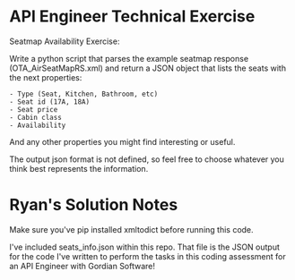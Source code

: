 # API Engineer Technical Exercise

Seatmap Availability Exercise:

Write a python script that parses the example seatmap response (OTA_AirSeatMapRS.xml) and return a JSON object 
that lists the seats with the next properties:

	- Type (Seat, Kitchen, Bathroom, etc)
	- Seat id (17A, 18A)
	- Seat price
	- Cabin class
	- Availability

And any other properties you might find interesting or useful.

The output json format is not defined, so feel free to choose whatever you think best represents the information.

# Ryan's Solution Notes

Make sure you've pip installed xmltodict before running this code.

I've included seats_info.json within this repo. That file is the JSON output for the code I've written to perform the tasks in this coding assessment for an API Engineer with Gordian Software!